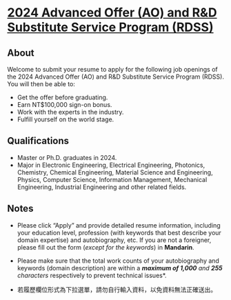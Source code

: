 # [2024 Advanced Offer (AO) and R&D Substitute Service Program (RDSS)](https://careers.tsmc.com/zh_TW/careers/JobDetail/2024-RDSS-AO/559)

## About
Welcome to submit your resume to apply for the following job openings of the 2024 Advanced Offer (AO) and R&D Substitute Service Program (RDSS). You will then be able to:
- Get the offer before graduating.
- Earn NT$100,000 sign-on bonus.
- Work with the experts in the industry.
- Fulfill yourself on the world stage.

## Qualifications
- Master or Ph.D. graduates in 2024.
- Major in Electronic Engineering, Electrical Engineering, Photonics, Chemistry, Chemical Engineering, Material Science and Engineering, Physics, Computer Science, Information Management, Mechanical Engineering, Industrial Engineering and other related fields.

## Notes
- Please click “Apply” and provide detailed resume information, including your education level, profession (with keywords that best describe your domain expertise) and autobiography, etc. If you are not a foreigner, please fill out the form (*except for the keywords*) in **Mandarin**.

- Please make sure that the total work counts of your autobiography and keywords (domain description) are within a ***maximum of 1,000** and **255** characters* respectively to prevent technical issues*.

- 若履歷欄位形式為下拉選單，請勿自行輸入資料，以免資料無法正確送出。